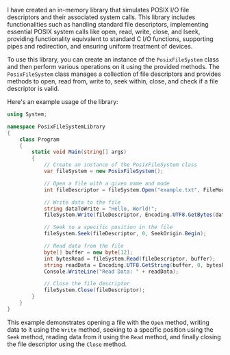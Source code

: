 ﻿
I have created an in-memory library that simulates POSIX I/O file descriptors and their associated system calls. This library includes functionalities such as handling standard file descriptors, implementing essential POSIX system calls like open, read, write, close, and lseek, providing functionality equivalent to standard C I/O functions, supporting pipes and redirection, and ensuring uniform treatment of devices.

To use this library, you can create an instance of the `PosixFileSystem` class and then perform various operations on it using the provided methods. The `PosixFileSystem` class manages a collection of file descriptors and provides methods to open, read from, write to, seek within, close, and check if a file descriptor is valid.

Here's an example usage of the library:

```csharp
using System;

namespace PosixFileSystemLibrary
{
    class Program
    {
        static void Main(string[] args)
        {
            // Create an instance of the PosixFileSystem class
            var fileSystem = new PosixFileSystem();

            // Open a file with a given name and mode
            int fileDescriptor = fileSystem.Open("example.txt", FileMode.Create);

            // Write data to the file
            string dataToWrite = "Hello, World!";
            fileSystem.Write(fileDescriptor, Encoding.UTF8.GetBytes(dataToWrite));

            // Seek to a specific position in the file
            fileSystem.Seek(fileDescriptor, 0, SeekOrigin.Begin);

            // Read data from the file
            byte[] buffer = new byte[12];
            int bytesRead = fileSystem.Read(fileDescriptor, buffer);
            string readData = Encoding.UTF8.GetString(buffer, 0, bytesRead);
            Console.WriteLine("Read Data: " + readData);

            // Close the file descriptor
            fileSystem.Close(fileDescriptor);
        }
    }
}
```

This example demonstrates opening a file with the `Open` method, writing data to it using the `Write` method, seeking to a specific position using the `Seek` method, reading data from it using the `Read` method, and finally closing the file descriptor using the `Close` method.